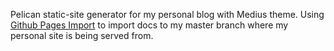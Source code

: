Pelican static-site generator for my personal blog with Medius theme. Using [Github Pages Import](https://github.com/c-w/ghp-import) to import docs to my master branch where my personal site is being served from. 
